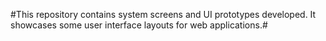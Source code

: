 #This repository contains system screens and UI prototypes developed. It showcases some user interface layouts for web applications.#
